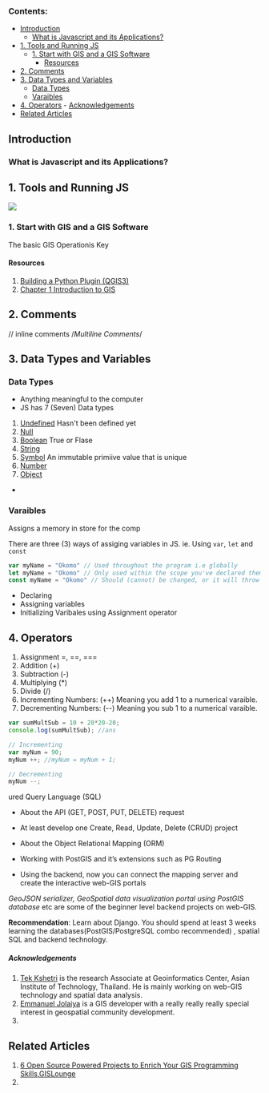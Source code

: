 ### Contents:
- [Introduction](#introduction)
  - [What is Javascript and its Applications?](#what-is-javascript-and-its-applications)
- [1. Tools and Running JS](#1-tools-and-running-js)
  - [1. Start with GIS and a GIS Software](#1-start-with-gis-and-a-gis-software)
    - [Resources](#resources)
- [2. Comments](#2-comments)
- [3. Data Types and Variables](#3-data-types-and-variables)
  - [Data Types](#data-types)
  - [Varaibles](#varaibles)
- [4. Operators](#4-operators)
      - [Acknowledgements](#acknowledgements)
- [Related Articles](#related-articles)

## Introduction

### What is Javascript and its Applications?

## 1. Tools and Running JS

<img src= "https://github.com/OkomoJacob/myLibrary/blob/main/GISDev%20RoadMap/roadmap.png">

### 1. Start with GIS and a GIS Software
The basic GIS Operationis Key

#### Resources
1. [Building a Python Plugin (QGIS3)](https://www.qgistutorials.com/en/docs/3/building_a_python_plugin.html)
2. [Chapter 1 Introduction to GIS](https://mgimond.github.io/Spatial/introGIS.html)

## 2. Comments
// inline comments
/*Multiline Comments*/ 
   
## 3. Data Types and Variables
 ### Data Types
- Anything meaningful to the computer
- JS has 7 (Seven) Data types <br>
1. [Undefined]() Hasn't been defined yet
2. [Null]()
3. [Boolean]() True or Flase
4. [String]()
5. [Symbol]() An immutable primiive value that is unique
6. [Number]()
7. [Object]()
- 
### Varaibles
Assigns a memory in store for the comp

There are three (3) ways of assiging variables in JS. ie. Using `var`, `let` and `const`
```jsx
var myName = "Okomo" // Used throughout the program i.e globally
let myName = "Okomo" // Only used within the scope you've declared them
const myName = "Okomo" // Should (cannot) be changed, or it will throw an error
```
- Declaring <br>
- Assigning variables <br>
- Initializing Varibales using Assignment operator<br>
## 4. Operators
1. Assignment =, ==, ===
2. Addition (+)
3. Subtraction (-)
4. Multiplying (*)
5. Divide (/)
6. Incrementing Numbers: (++) Meaning you add 1 to a numerical varaible.
7. Decrementing Numbers: (--) Meaning you sub 1 to a numerical varaible.
   
```jsx
var sumMultSub = 10 + 20*20-20;
console.log(sumMultSub); //ans
```

```jsx
// Incrementing
var myNum = 90;
myNum ++; //myNum = myNum + 1;

// Decrementing
myNum --;
```
ured Query Language (SQL)
   - About the API (GET, POST, PUT, DELETE) request
   - At least develop one Create, Read, Update, Delete (CRUD) project
   - About the Object Relational Mapping (ORM)
   - Working with PostGIS and it’s extensions such as PG Routing

- Using the backend, now you can connect the mapping server and create the interactive web-GIS portals

_GeoJSON serializer, GeoSpatial data visualization portal using PostGIS database_ etc are some of the beginner level backend projects on web-GIS. 

**Recommendation**: Learn about Django. You should spend at least 3 weeks learning the databases(PostGIS/PostgreSQL combo recommended) , spatial SQL and backend technology.

##### Acknowledgements

1. [Tek Kshetri]() is the research Associate at Geoinformatics Center, Asian Institute of Technology, Thailand. He is mainly working on web-GIS technology and spatial data analysis.
2. [Emmanuel Jolaiya](https://linktr.ee/JolaiyaEmmanuel) is a GIS developer with a really really really special interest in geospatial community development.
3. 
## Related Articles
1. [6 Open Source Powered Projects to Enrich Your GIS Programming Skills,GISLounge](https://www.gislounge.com/6-open-source-powered-projects-to-enrich-your-gis-programming-skills/)
2.
